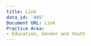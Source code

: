 ```yaml
---
title: Link
data_id: '445'
Document URL: Link
Practice Area:
- Education, Gender and Youth
---
```


